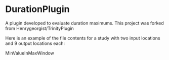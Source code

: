 # DurationPlugin
A plugin developed to evaluate duration maximums. This project was forked from Henrygeorgist/TrinityPlugin


Here is an example of the file contents for a study with two input locations and 9 output locations each:

<?xml version="1.0" encoding="UTF-8"?>
<DurationAlternative Name="test" Desc="">
  <DataLocations>
    <DataLocation Name="Folsom-Pool" Class="hec2.model.DataLocation" ComputeType="Computed" Parameter="ELEV" PrevModelIndex="0">
      <ModelAlternative Name="test" />
    </DataLocation>
    <DataLocation Name="Folsom-Pool" Class="hec2.model.DataLocation" ComputeType="Computed" Parameter="FLOW-IN" PrevModelIndex="0">
      <ModelAlternative Name="test" />
    </DataLocation>
  </DataLocations>
  <OutputVariables>
    <DataLocation Name="Folsom-Pool" Parameter="ELEV">MinValueInMaxWindow
      <DurationOutputVariable Duration="3" DurationValueRepresentsDays="false" ComputeType="MinValueInMaxWindow"/>
	  <DurationOutputVariable Duration="6" DurationValueRepresentsDays="false" ComputeType="MinValueInMaxWindow"/>
	  <DurationOutputVariable Duration="12" DurationValueRepresentsDays="false" ComputeType="MinValueInMaxWindow"/>
	  <DurationOutputVariable Duration="24" DurationValueRepresentsDays="false" ComputeType="MinValueInMaxWindow"/>
	  <DurationOutputVariable Duration="36" DurationValueRepresentsDays="false" ComputeType="MinValueInMaxWindow"/>
	  <DurationOutputVariable Duration="48" DurationValueRepresentsDays="false" ComputeType="MinValueInMaxWindow"/>
	  <DurationOutputVariable Duration="72" DurationValueRepresentsDays="false" ComputeType="MinValueInMaxWindow"/>
	  <DurationOutputVariable Duration="96" DurationValueRepresentsDays="false" ComputeType="MinValueInMaxWindow"/>
	  <DurationOutputVariable Duration="120" DurationValueRepresentsDays="false" ComputeType="MinValueInMaxWindow"/>
    </DataLocation>
    <DataLocation Name="Folsom-Pool" Parameter="FLOW-IN">
	  <DurationOutputVariable Duration="3" DurationValueRepresentsDays="false" ComputeType="DurationMax"/>
	  <DurationOutputVariable Duration="6" DurationValueRepresentsDays="false" ComputeType="DurationMax"/>
	  <DurationOutputVariable Duration="12" DurationValueRepresentsDays="false" ComputeType="DurationMax"/>
	  <DurationOutputVariable Duration="24" DurationValueRepresentsDays="false" ComputeType="DurationMax"/>
	  <DurationOutputVariable Duration="36" DurationValueRepresentsDays="false" ComputeType="DurationMax"/>
	  <DurationOutputVariable Duration="48" DurationValueRepresentsDays="false" ComputeType="DurationMax"/>
	  <DurationOutputVariable Duration="72" DurationValueRepresentsDays="false" ComputeType="DurationMax"/>
	  <DurationOutputVariable Duration="96" DurationValueRepresentsDays="false" ComputeType="DurationMax"/>
	  <DurationOutputVariable Duration="120" DurationValueRepresentsDays="false" ComputeType="DurationMax"/>
	</DataLocation>
  </OutputVariables>
</DurationAlternative>